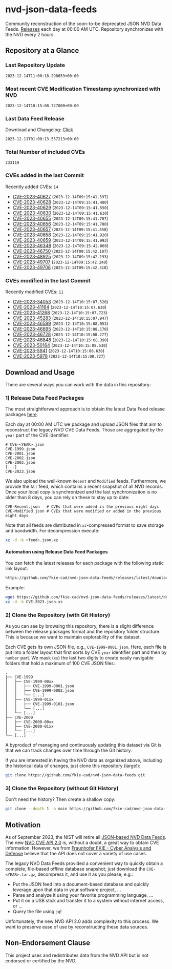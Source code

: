 # nvd-json-data-feeds

Community reconstruction of the soon-to-be deprecated JSON NVD Data Feeds. 
[Releases](https://github.com/fkie-cad/nvd-json-data-feeds/releases/latest) each day at 00:00 AM UTC.
Repository synchronizes with the NVD every 2 hours.

## Repository at a Glance

### Last Repository Update

```plain
2023-12-14T11:00:18.298653+00:00
```

### Most recent CVE Modification Timestamp synchronized with NVD

```plain
2023-12-14T10:15:08.727000+00:00
```

### Last Data Feed Release

Download and Changelog: [Click](https://github.com/fkie-cad/nvd-json-data-feeds/releases/latest)

```plain
2023-12-11T01:00:13.557213+00:00
```

### Total Number of included CVEs

```plain
233119
```

### CVEs added in the last Commit

Recently added CVEs: `14`

* [CVE-2023-40627](CVE-2023/CVE-2023-406xx/CVE-2023-40627.json) (`2023-12-14T09:15:41.397`)
* [CVE-2023-40628](CVE-2023/CVE-2023-406xx/CVE-2023-40628.json) (`2023-12-14T09:15:41.480`)
* [CVE-2023-40629](CVE-2023/CVE-2023-406xx/CVE-2023-40629.json) (`2023-12-14T09:15:41.550`)
* [CVE-2023-40630](CVE-2023/CVE-2023-406xx/CVE-2023-40630.json) (`2023-12-14T09:15:41.630`)
* [CVE-2023-40655](CVE-2023/CVE-2023-406xx/CVE-2023-40655.json) (`2023-12-14T09:15:41.707`)
* [CVE-2023-40656](CVE-2023/CVE-2023-406xx/CVE-2023-40656.json) (`2023-12-14T09:15:41.780`)
* [CVE-2023-40657](CVE-2023/CVE-2023-406xx/CVE-2023-40657.json) (`2023-12-14T09:15:41.850`)
* [CVE-2023-40658](CVE-2023/CVE-2023-406xx/CVE-2023-40658.json) (`2023-12-14T09:15:41.920`)
* [CVE-2023-40659](CVE-2023/CVE-2023-406xx/CVE-2023-40659.json) (`2023-12-14T09:15:41.993`)
* [CVE-2023-46348](CVE-2023/CVE-2023-463xx/CVE-2023-46348.json) (`2023-12-14T09:15:42.060`)
* [CVE-2023-46750](CVE-2023/CVE-2023-467xx/CVE-2023-46750.json) (`2023-12-14T09:15:42.107`)
* [CVE-2023-48925](CVE-2023/CVE-2023-489xx/CVE-2023-48925.json) (`2023-12-14T09:15:42.193`)
* [CVE-2023-49707](CVE-2023/CVE-2023-497xx/CVE-2023-49707.json) (`2023-12-14T09:15:42.240`)
* [CVE-2023-49708](CVE-2023/CVE-2023-497xx/CVE-2023-49708.json) (`2023-12-14T09:15:42.310`)


### CVEs modified in the last Commit

Recently modified CVEs: `11`

* [CVE-2023-34053](CVE-2023/CVE-2023-340xx/CVE-2023-34053.json) (`2023-12-14T10:15:07.520`)
* [CVE-2023-41164](CVE-2023/CVE-2023-411xx/CVE-2023-41164.json) (`2023-12-14T10:15:07.630`)
* [CVE-2023-41268](CVE-2023/CVE-2023-412xx/CVE-2023-41268.json) (`2023-12-14T10:15:07.723`)
* [CVE-2023-45283](CVE-2023/CVE-2023-452xx/CVE-2023-45283.json) (`2023-12-14T10:15:07.947`)
* [CVE-2023-46589](CVE-2023/CVE-2023-465xx/CVE-2023-46589.json) (`2023-12-14T10:15:08.053`)
* [CVE-2023-46695](CVE-2023/CVE-2023-466xx/CVE-2023-46695.json) (`2023-12-14T10:15:08.170`)
* [CVE-2023-46728](CVE-2023/CVE-2023-467xx/CVE-2023-46728.json) (`2023-12-14T10:15:08.277`)
* [CVE-2023-46848](CVE-2023/CVE-2023-468xx/CVE-2023-46848.json) (`2023-12-14T10:15:08.390`)
* [CVE-2023-50164](CVE-2023/CVE-2023-501xx/CVE-2023-50164.json) (`2023-12-14T10:15:08.530`)
* [CVE-2023-5941](CVE-2023/CVE-2023-59xx/CVE-2023-5941.json) (`2023-12-14T10:15:08.630`)
* [CVE-2023-5978](CVE-2023/CVE-2023-59xx/CVE-2023-5978.json) (`2023-12-14T10:15:08.727`)


## Download and Usage

There are several ways you can work with the data in this repository:

### 1) Release Data Feed Packages

The most straightforward approach is to obtain the latest Data Feed release packages [here](https://github.com/fkie-cad/nvd-json-data-feeds/releases/latest).

Each day at 00:00 AM UTC we package and upload JSON files that aim to reconstruct the legacy NVD CVE Data Feeds.
Those are aggregated by the `year` part of the CVE identifier:

```
# CVE-<YEAR>.json
CVE-1999.json
CVE-2001.json
CVE-2002.json
CVE-2003.json
[...]
CVE-2023.json
```

We also upload the well-known `Recent` and `Modified` feeds.
Furthermore, we provide the `All` feed, which contains a recent snapshot of all NVD records.
Once your local copy is synchronized and the last synchronization is no older than 8 days, you can rely on these to stay up to date:

```plain
CVE-Recent.json   # CVEs that were added in the previous eight days
CVE-Modified.json # CVEs that were modified or added in the previous eight days
```

Note that all feeds are distributed in `xz`-compressed format to save storage and bandwidth.
For decompression execute:

```sh
xz -d -k <feed>.json.xz
```


#### Automation using Release Data Feed Packages

You can fetch the latest releases for each package with the following static link layout:

```sh
https://github.com/fkie-cad/nvd-json-data-feeds/releases/latest/download/CVE-<YEAR>.json.xz
```

Example:

```sh
wget https://github.com/fkie-cad/nvd-json-data-feeds/releases/latest/download/CVE-2023.json.xz
xz -d -k CVE-2023.json.xz
```

### 2) Clone the Repository (with Git History)

As you can see by browsing this repository, there is a slight difference between the release packages format and the repository folder structure.
This is because we want to maintain explorability of the dataset.

Each CVE gets its own JSON file, e.g., `CVE-1999-0001.json`.
Here, each file is put into a folder layout that first sorts by CVE `year` identifier part and then by `number` part.
We mask (`xx`) the last two digits to create easily navigable folders that hold a maximum of 100 CVE JSON files:

```plain
.
├── CVE-1999
│   ├── CVE-1999-00xx
│   │   ├── CVE-1999-0001.json
│   │   ├── CVE-1999-0002.json
│   │   └── [...]
│   ├── CVE-1999-01xx
│   │   ├── CVE-1999-0101.json
│   │   └── [...]
│   └── [...]
├── CVE-2000
│   ├── CVE-2000-00xx
│   ├── CVE-2000-01xx
│   └── [...]
└── [...]
```

A byproduct of managing and continuously updating this dataset via Git is that we can track changes over time through the Git history.

If you are interested in having the NVD data as organized above, including the historical data of changes, just clone this repository (large!):

```sh
git clone https://github.com/fkie-cad/nvd-json-data-feeds.git
```

### 3) Clone the Repository (without Git History)

Don't need the history? Then create a shallow copy:

```sh
git clone --depth 1 -b main https://github.com/fkie-cad/nvd-json-data-feeds.git
```

## Motivation

As of September 2023, the NIST will retire all [JSON-based NVD Data Feeds](https://nvd.nist.gov/vuln/data-feeds#divRetirementBanner-1).
The new [NVD CVE API 2.0](https://nvd.nist.gov/developers/vulnerabilities) is, without a doubt, a great way to obtain CVE information.
However, we from [Fraunhofer FKIE - Cyber Analysis and Defense](https://www.fkie.fraunhofer.de/en/departments/cad.html) believe that the API does not cover a variety of use cases.

The legacy NVD Data Feeds provided a convenient way to quickly obtain a complete, file-based offline database snapshot; just download the `CVE-<YEAR>.tar.gz`, decompress it, and use it as you please, e.g.:

* Put the JSON feed into a document-based database and quickly leverage upon that data in your software project, ...
* Parse and analyze it using your favorite programming language, ...
* Put it on a USB stick and transfer it to a system without internet access, or ...
* Query the file using `jq`!

Unfortunately, the new NVD API 2.0 adds complexity to this process.
We want to preserve ease of use by reconstructing these data sources.

## Non-Endorsement Clause

This project uses and redistributes data from the NVD API but is not endorsed or certified by the NVD.